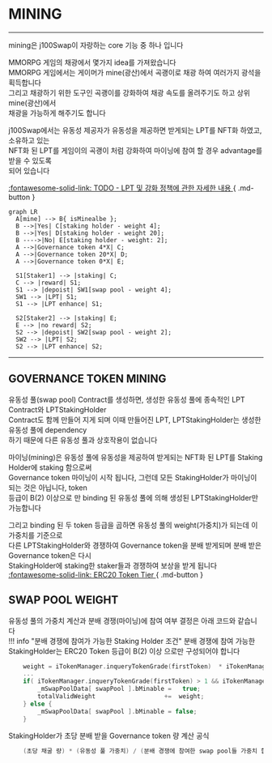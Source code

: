 # **MINING**
- - -

mining은 j100Swap이 자랑하는 core 기능 중 하나 입니다   
   
MMORPG 게임의 채광에서 몇가지 idea를 가져왔습니다   
MMORPG 게임에서는 게이머가 mine(광산)에서 곡괭이로 채광 하여 여러가지 광석을 획득합니다    
그리고 채광하기 위한 도구인 곡괭이를 강화하여 채광 속도를 올려주기도 하고 상위 mine(광산)에서  
채광을 가능하게 해주기도 합니다

j100Swap에서는 유동성 제공자가 유동성을 제공하면 받게되는 LPT를 NFT화 하였고, 소유하고 있는    
NFT화 된 LPT를 게임이의 곡괭이 처럼 강화하여 마이닝에 참여 할 경우 advantage를 받을 수 있도록  
되어 있습니다      

[:fontawesome-solid-link: TODO - LPT 및 강화 정책에 관한 자세한 내용 ](/features/lpt){ .md-button } 

``` mermaid
graph LR
  A[mine] --> B{ isMinealbe };
  B -->|Yes| C[staking holder - weight 4];
  B -->|Yes| D[staking holder - weight 20];
  B ---->|No| E[staking holder - weight: 2];
  A -->|Governance token 4*X| C; 
  A -->|Governance token 20*X| D; 
  A -->|Governance token 0*X| E; 
  
  S1[Staker1] --> |staking| C;
  C --> |reward| S1;
  S1 --> |depoist| SW1[swap pool - weight 4];
  SW1 --> |LPT| S1;
  S1 --> |LPT enhance| S1;

  S2[Staker2] --> |staking| E;
  E --> |no reward| S2;
  S2 --> |depoist| SW2[swap pool - weight 2];
  SW2 --> |LPT| S2;
  S2 --> |LPT enhance| S2;
```
- - -

## **GOVERNANCE TOKEN MINING**

유동성 풀(swap pool) Contract를 생성하면, 생성한 유동성 풀에 종속적인 LPT Contract와 LPTStakingHolder   
Contract도 함께 만들어 지게 되며 이때 만들어진 LPT, LPTStakingHolder는 생성한 유동성 풀에 dependency  
하기 때문에 다른 유동성 풀과 상호작용이 없습니다   

마이닝(mining)은 유동성 풀에 유동성을 제공하여 받게되는 NFT화 된 LPT를 Staking Holder에 staking 함으로써   
Governance token 마이닝이 시작 됩니다, 그런데 모든 StakingHolder가 마이닝이 되는 것은 아닙니다, token  
등급이 B(2) 이상으로 만 binding 된 유동성 풀에 의해 생성된 LPTStakingHolder만 가능합니다    

그리고 binding 된 두 token 등급을 곱하면 유동성 풀의 weight(가중치)가 되는데 이 가중치를 기준으로   
다른 LPTStakingHolder와 경쟁하여 Governance token을 분배 받게되며 분배 받은 Governance token은 다시  
StakingHolder에 staking한 staker들과 경쟁하여 보상을 받게 됩니다       
[:fontawesome-solid-link: ERC20 Token Tier ](/features/tokenGrade){ .md-button }  


## **SWAP POOL WEIGHT**

유동성 풀의 가중치 계산과 분배 경쟁(마이닝)에 참여 여부 결정은 아래 코드와 같습니다     
!!! info "분배 경쟁에 참여가 가능한 Staking Holder 조건"
    분배 경쟁에 참여 가능한 StakingHolder는 ERC20 Token 등급이 B(2) 이상 으로만 구성되어야 합니다   
```C++
    weight = iTokenManager.inqueryTokenGrade(firstToken)  * iTokenManager.inqueryTokenGrade(secondToken);
    ...
    if( iTokenManager.inqueryTokenGrade(firstToken) > 1 && iTokenManager.inqueryTokenGrade(secondToken) > 1 ) {
        _mSwapPoolData[ swapPool ].bMinable =   true;
        totalValidWeight                   +=  weight;
    } else {
        _mSwapPoolData[ swapPool ].bMinable = false;
    }
```

StakingHolder가 초당 분배 받을 Governance token 량 계산 공식

```C++
    (초당 채굴 량) * (유동성 풀 가중치) / (분배 경쟁에 참여한 swap pool들 가중치 합계)
```





